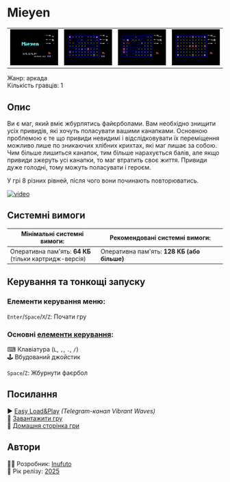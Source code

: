 # Mieyen

| | | | |
| --- | --- | --- | --- |
|![screen1](screenshots/scrn_mieyen_01.png)|![screen2](screenshots/scrn_mieyen_02.png)|![screen3](screenshots/scrn_mieyen_03.png)|![screen4](screenshots/scrn_mieyen_04.png)|

Жанр: аркада  
Кількість гравців: 1

## Опис

Ви є маг, який вміє жбурлятись файєрболами. Вам необхідно знищити усіх привидів, які хочуть поласувати вашими канапками. Основною проблемою є те що привиди невидимі і відслідковувати їх переміщення можливо лише по зникаючих хлібних крихтах, які маг лишає за собою. Чим більше лишиться канапок, тим більше нарахується балів, але якщо привиди зжеруть усі канапки, то маг втратить своє життя. Привиди дуже голодні, тому можуть поласувати і героєм.

У грі 8 різних рівней, після чого вони починають повторюватись.

[![video](https://img.youtube.com/vi/X2i1J6ijJwQ/0.jpg)](https://www.youtube.com/watch?v=X2i1J6ijJwQ)

## Системні вимоги

|Мінімальні системні вимоги:|Рекомендовані системні вимоги:|
|---------------------------|------------------------------|
|Оперативна пам'ять: **64 КБ**<br>(тільки картридж-версія)|Оперативна пам'ять: **128 КБ (або більше)**|  

## Керування та тонкощі запуску
### Елементи керування меню:

`Enter`/`Space`/`X`/`Z`: Почати гру  

### Основні [елементи керування](../controllers.md):
⌨ Клавіатура (`L`, `,`, `.`, `/`)  
🕹 Вбудований джойстик  

`Space`/`Z`: Жбурнути фаєрбол

## Посилання

▶ [Easy Load&Play](https://t.me/EP128k_Load_n_Play/829) *(Telegram-канал Vibrant Waves)*  
💾 [Завантажити гру]()  
🏡 [Домашня сторінка гри](http://inufuto.web.fc2.com/8bit/mieyen/#ep64)

## Автори
👨‍💻 Розробник: [Inufuto](../../community/inufuto.md)  
📅 Рік релізу: [2025](../release_years/2025.md)  